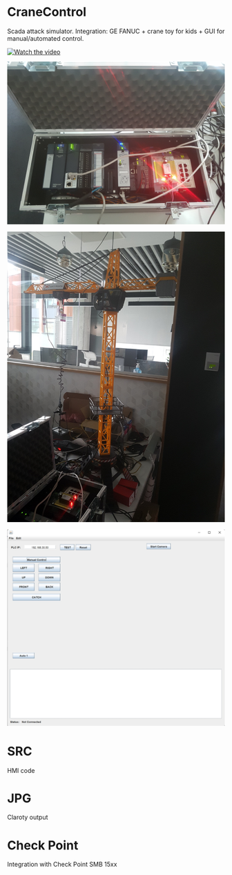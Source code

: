 # CraneControl
 Scada attack simulator. Integration: GE FANUC + crane toy for kids + GUI for manual/automated control. 

[![Watch the video](https://img.youtube.com/vi/T-D1KVIuvjA/maxresdefault.jpg)](https://www.youtube.com/watch?v=x-_zV9VEpoc) 


![PLC](/jpg/plc.jpg)



![Crane](/jpg/crane.jpg)



![HMI](/jpg/control1.jpg)



# SRC
HMI code


# JPG
Claroty output


# Check Point
Integration with Check Point SMB 15xx 
